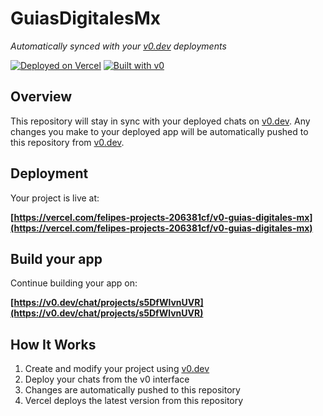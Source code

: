 # GuiasDigitalesMx

*Automatically synced with your [v0.dev](https://v0.dev) deployments*

[![Deployed on Vercel](https://img.shields.io/badge/Deployed%20on-Vercel-black?style=for-the-badge&logo=vercel)](https://vercel.com/felipes-projects-206381cf/v0-guias-digitales-mx)
[![Built with v0](https://img.shields.io/badge/Built%20with-v0.dev-black?style=for-the-badge)](https://v0.dev/chat/projects/s5DfWlvnUVR)

## Overview

This repository will stay in sync with your deployed chats on [v0.dev](https://v0.dev).
Any changes you make to your deployed app will be automatically pushed to this repository from [v0.dev](https://v0.dev).

## Deployment

Your project is live at:

**[https://vercel.com/felipes-projects-206381cf/v0-guias-digitales-mx](https://vercel.com/felipes-projects-206381cf/v0-guias-digitales-mx)**

## Build your app

Continue building your app on:

**[https://v0.dev/chat/projects/s5DfWlvnUVR](https://v0.dev/chat/projects/s5DfWlvnUVR)**

## How It Works

1. Create and modify your project using [v0.dev](https://v0.dev)
2. Deploy your chats from the v0 interface
3. Changes are automatically pushed to this repository
4. Vercel deploys the latest version from this repository
